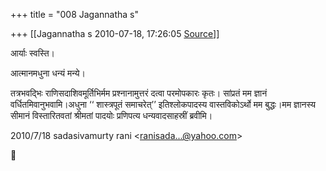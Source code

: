 +++
title = "008 Jagannatha s"

+++
[[Jagannatha s	2010-07-18, 17:26:05 [Source](https://groups.google.com/g/bvparishat/c/DLXybcqNn9I)]]



आर्याः स्वस्ति।

आत्मानमधुना धन्यं मन्ये।

तत्रभवद्भिः राणिसदाशिवमूर्तिभिर्मम प्रश्नानामुत्तरं दत्वा परमोपकारः कृतः। सांप्रतं मम ज्ञानं वर्धितमिवानुभवामि।अधुना ‘‘ शास्त्रपूतं समाचरेत्’’ इतिश्लोकपादस्य वास्तविकोऽर्थो मम बुद्धः।मम ज्ञानस्य सीमानं विस्तारितवतां श्रीमतां पादयोः प्रणिपत्य धन्यवादसाहस्रीं ब्रवीमि।  

2010/7/18 sadasivamurty rani \<[ranisada...@yahoo.com]()\>



